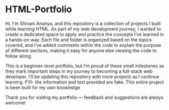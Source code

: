 # HTML-Portfolio
Hi, I'm Shivani Ananya, and this repository is a collection of projects I built while learning HTML. As part of my web development journey, I wanted to create a dedicated space to apply and practice the concepts I’ve learned in a hands-on way.
Each file and folder is organized based on the topics covered, and I’ve added comments within the code to explain the purpose of different sections, making it easy for anyone else viewing the code to follow along.

This is a beginner-level portfolio, but I’m proud of these small milestones as they mark important steps in my journey to becoming a full-stack web developer. I’ll be updating this repository with more projects as I continue learning.
FYI- the information and text provided are fake. This entire project is been built for my own knowledge

Thank you for visiting my portfolio — feedback and suggestions are always welcome!
